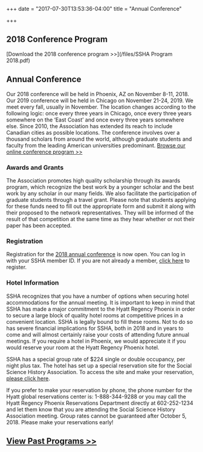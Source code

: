 +++
date = "2017-07-30T13:53:36-04:00"
title = "Annual Conference"

+++

## 2018 Conference Program

[Download the 2018 conference program >>](/files/SSHA Program 2018.pdf)

## Annual Conference

Our 2018 conference will be held in Phoenix, AZ on November 8-11, 2018. Our 2019 conference will be held in Chicago on November 21-24, 2019. We meet every fall, usually in November. The location changes according to the following logic: once every three years in Chicago, once every three years somewhere on the ‘East Coast’ and once every three years somewhere else. Since 2010, the Association has extended its reach to include Canadian cities as possible locations. The conference involves over a thousand scholars from around the world, although graduate students and faculty from the leading American universities predominant. [Browse our online conference program >>](http://prd.sshaconference.org/people/login)

### Awards and Grants

The Association promotes high quality scholarship through its awards program, which recognize the best work by a younger scholar and the best work by any scholar in our many fields. We also facilitate the participation of graduate students through a travel grant. Please note that students applying for these funds need to fill out the appropriate form and submit it along with their proposed to the network representatives. They will be informed of the result of that competition at the same time as they hear whether or not their paper has been accepted.

### Registration

Registration for the <a href="https://indianauniv.ungerboeck.com/prod/emc00/register.aspx?OrgCode=10&EvtID=8654&AppCode=REG&CC=118052596317" target="_blank">2018 annual conference</a> is now open. You can log in with your SSHA member ID. If you are not already a member, <a href="https://indianauniv-web.ungerboeck.com/mbd/mbd_p23_add_member.aspx?oc=10&cc=SSHA-MEMBER">click here</a> to register.

### Hotel Information

SSHA recognizes that you have a number of options when securing hotel accommodations for the annual meeting. It is important to keep in mind that SSHA has made a major commitment to the Hyatt Regency Phoenix in order to secure a large block of quality hotel rooms at competitive prices in a convenient location. SSHA is legally bound to fill these rooms. Not to do so has severe financial implications for SSHA, both in 2018 and in years to come and will almost certainly raise your costs of attending future annual meetings. If you require a hotel in Phoenix, we would appreciate it if you would reserve your room at the Hyatt Regency Phoenix hotel.

SSHA has a special group rate of $224 single or double occupancy, per night plus tax. The hotel has set up a special reservation site for the Social Science History Association. To access the site and make your reservation, <a href="https://book.passkey.com/go/socialsciencehistory2018" target="_blank">please click here</a>.

If you prefer to make your reservation by phone, the phone number for the Hyatt global reservations center is: 1-888-344-9288 or you may call the Hyatt Regency Phoenix Reservations Department directly at 602-252-1234 and let them know that you are attending the Social Science History Association meeting. Group rates cannot be guaranteed after October 5, 2018. Please make your reservations early!

## [View Past Programs >>](/programs/)

